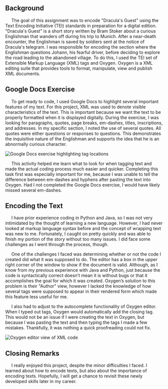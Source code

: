 ## Background
&nbsp;&nbsp;&nbsp;&nbsp; The goal of this assignment was to encode "Dracula's Guest" using the Text Encoding Initiative (TEI) standards in preparation for a digital edition. "Dracula's Guest" is a short story written by Bram Stoker about a curious Englishman that wanders off during his trip to Munich. After a near-death encounter, the Englishman is saved by soldiers sent at the notice of Dracula's telegram. I was responsible for encoding the section where the Englishman questions Johann, his fearful driver, before deciding to explore the road leading to the abandoned village. To do this, I used the TEI set of Extensible Markup Language (XML) tags and Oxygen. Oxygen is a XML editing suite that provides tools to format, manipulate, view and publish XML documents.  

## Google Docs Exercise
&nbsp;&nbsp;&nbsp;&nbsp; To get ready to code, I used Google Docs to highlight several important features of my text. For this project, XML was used to denote visible characteristics of the text. This is important because we want the text to be properly formatted when it is displayed digitally. During the exercise, I was looking for paragraphs, quotes, page breaks, em-dashes, titles, inscriptions, and addresses. In my specific section, I noted the use of several quotes. All quotes were either questions or responses to questions. This demonstrates the inquisitive nature of the Englishman and supports the idea that he is an abnormally curious character.

![Google Docs exercise highlighting tag locations](https://dh.toddmahood.com/images/oxygen_reflection/tei-google-docs-exercise.png)

&nbsp;&nbsp;&nbsp;&nbsp; This activity helped me learn what to look for when tagging text and made the actual coding process much easier and quicker. Completing this task first was especially important for me, because I was unable to tell the difference between em-dashes and hyphens after pasting the text into Oxygen. Had I not completed the Google Docs exercise, I would have likely missed several em-dashes.

## Encoding the Text
&nbsp;&nbsp;&nbsp;&nbsp; I have prior experience coding in Python and Java, so I was not very intimidated by the thought of learning a new language. However, I had never looked at markup language syntax before and the concept of wrapping text was new to me. Fortunately, I caught on pretty quickly and was able to finish my portion of the story without too many issues. I did face some challenges as I went through the process, though.

&nbsp;&nbsp;&nbsp;&nbsp; One of the challenges I faced was determining whether or not the code I created did what it was supposed to do. The editor has a box in the upper right corner of the window to show if the document is valid. Although, as I know from my previous experience with Java and Python, just because the code is syntactically correct doesn’t mean it is without bugs or that it accomplishes the goal for which it was created. Oxygen’s solution to this problem is their "Author" view, however I lacked the knowledge of how several tags were supposed to appear in their rendered form which made this feature less useful for me. 

&nbsp;&nbsp;&nbsp;&nbsp; I also had to adjust to the autocomplete functionality of Oxygen editor. When I typed out tags, Oxygen would automatically add the closing tag. This would not be an issue if I were creating the text in Oxygen, but because I was pasting the text and then typing the tags I made a few mistakes. Thankfully, it was nothing a quick proofreading could not fix.

![Oxygen editor view of XML code](https://dh.toddmahood.com/images/oxygen_reflection/tei-oxygen-text-view.png)

## Closing Remarks
&nbsp;&nbsp;&nbsp;&nbsp; I really enjoyed this project, despite the minor difficulties I faced. I learned about how to encode texts, but also about the importance of encoding texts. Hopefully, I will get a chance to revisit these newly developed skills later in my career.
